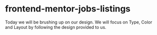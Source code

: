 # frontend-mentor-jobs-listings
Today we will be brushing up on our design. We will focus on Type, Color and Layout by following the design provided to us.
